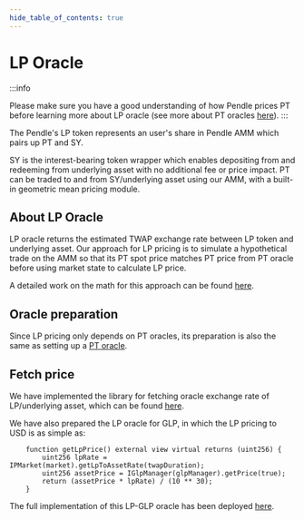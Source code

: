 ```yaml
---
hide_table_of_contents: true
---
```




# LP Oracle

:::info

Please make sure you have a good understanding of how Pendle prices PT before learning more about LP oracle (see more about PT oracles [here](./PTOracle.md)).
:::

The Pendle's LP token represents an user's share in Pendle AMM which pairs up PT and SY.

SY is the interest-bearing token wrapper which enables depositing from and redeeming from underlying asset with no additional fee or price impact. PT can be traded to and from SY/underlying asset using our AMM, with a built-in geometric mean pricing module.


## About LP Oracle

LP oracle returns the estimated TWAP exchange rate between LP token and underlying asset. Our approach for LP pricing is to simulate a hypothetical trade on the AMM so that its PT spot price matches PT price from PT oracle before using market state to calculate LP price.

A detailed work on the math for this approach can be found [here](https://github.com/pendle-finance/pendle-v2-resources/blob/main/docs/LP_Oracle_Doc.pdf).


## Oracle preparation

Since LP pricing only depends on PT oracles, its preparation is also the same as setting up a [PT oracle](./PTOracle.md).

## Fetch price

We have implemented the library for fetching oracle exchange rate of LP/underlying asset, which can be found [here](https://github.com/pendle-finance/pendle-core-v2-public/blob/main/contracts/oracles/PendleLpOracleLib.sol). 

We have also prepared the LP oracle for GLP, in which the LP pricing to USD is as simple as:
```sol
    function getLpPrice() external view virtual returns (uint256) {
        uint256 lpRate = IPMarket(market).getLpToAssetRate(twapDuration);
        uint256 assetPrice = IGlpManager(glpManager).getPrice(true);
        return (assetPrice * lpRate) / (10 ** 30);
    }
```

The full implementation of this LP-GLP oracle has been deployed [here](https://arbiscan.io/address/0x67E64AF30E04A7277ab2D4f09ACE3F77a15801F9#code).